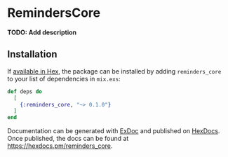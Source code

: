 # RemindersCore

**TODO: Add description**

## Installation

If [available in Hex](https://hex.pm/docs/publish), the package can be installed
by adding `reminders_core` to your list of dependencies in `mix.exs`:

```elixir
def deps do
  [
    {:reminders_core, "~> 0.1.0"}
  ]
end
```

Documentation can be generated with [ExDoc](https://github.com/elixir-lang/ex_doc)
and published on [HexDocs](https://hexdocs.pm). Once published, the docs can
be found at <https://hexdocs.pm/reminders_core>.


